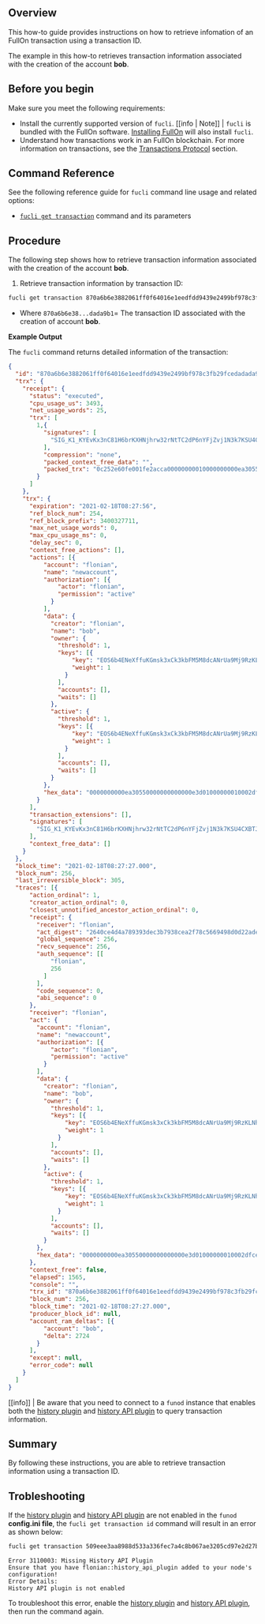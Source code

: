 ## Overview

This how-to guide provides instructions on how to retrieve infomation of an FullOn transaction using a transaction ID.

The example in this how-to retrieves transaction information associated with the creation of the account **bob**.

## Before you begin

Make sure you meet the following requirements:
* Install the currently supported version of `fucli`.
[[info | Note]]
| `fucli` is bundled with the FullOn software. [Installing FullOn](../../00_install/index.md) will also install `fucli`.
* Understand how transactions work in an FullOn blockchain. For more information on transactions, see the [Transactions Protocol](/protocol-guides/02_transactions_protocol.md) section.

## Command Reference

See the following reference guide for `fucli` command line usage and related options:
* [`fucli get transaction`](../03_command-reference/get/transaction.md) command and its parameters

## Procedure

The following step shows how to retrieve transaction information associated with the creation of the account **bob**.

1. Retrieve transaction information by transaction ID:
```sh
fucli get transaction 870a6b6e3882061ff0f64016e1eedfdd9439e2499bf978c3fb29fcedadada9b1
```
* Where `870a6b6e38...dada9b1`= The transaction ID associated with the creation of account **bob**.

**Example Output**

The `fucli` command returns detailed information of the transaction:

```json
{
  "id": "870a6b6e3882061ff0f64016e1eedfdd9439e2499bf978c3fb29fcedadada9b1",
  "trx": {
    "receipt": {
      "status": "executed",
      "cpu_usage_us": 3493,
      "net_usage_words": 25,
      "trx": [
        1,{
          "signatures": [
            "SIG_K1_KYEvKx3nC81H6brKXHNjhrw32rNtTC2dP6nYFjZvj1N3k7KSU4CXBTJyiXd38ANu2ZPTUf66qUghUp5Jarkhiqdx3D8pwf"
          ],
          "compression": "none",
          "packed_context_free_data": "",
          "packed_trx": "0c252e60fe001fe2acca00000000010000000000ea305500409e9a2264b89a010000000000ea305500000000a8ed3232660000000000ea30550000000000000e3d01000000010002dfcee032f2e84bfc8ecc5c10fffb870ec1c690c1f3fdae3d8b7d65690b6455560100000001000000010002dfcee032f2e84bfc8ecc5c10fffb870ec1c690c1f3fdae3d8b7d65690b6455560100000000"
        }
      ]
    },
    "trx": {
      "expiration": "2021-02-18T08:27:56",
      "ref_block_num": 254,
      "ref_block_prefix": 3400327711,
      "max_net_usage_words": 0,
      "max_cpu_usage_ms": 0,
      "delay_sec": 0,
      "context_free_actions": [],
      "actions": [{
          "account": "flonian",
          "name": "newaccount",
          "authorization": [{
              "actor": "flonian",
              "permission": "active"
            }
          ],
          "data": {
            "creator": "flonian",
            "name": "bob",
            "owner": {
              "threshold": 1,
              "keys": [{
                  "key": "EOS6b4ENeXffuKGmsk3xCk3kbFM5M8dcANrUa9Mj9RzKLNhPKhzyj",
                  "weight": 1
                }
              ],
              "accounts": [],
              "waits": []
            },
            "active": {
              "threshold": 1,
              "keys": [{
                  "key": "EOS6b4ENeXffuKGmsk3xCk3kbFM5M8dcANrUa9Mj9RzKLNhPKhzyj",
                  "weight": 1
                }
              ],
              "accounts": [],
              "waits": []
            }
          },
          "hex_data": "0000000000ea30550000000000000e3d01000000010002dfcee032f2e84bfc8ecc5c10fffb870ec1c690c1f3fdae3d8b7d65690b6455560100000001000000010002dfcee032f2e84bfc8ecc5c10fffb870ec1c690c1f3fdae3d8b7d65690b64555601000000"
        }
      ],
      "transaction_extensions": [],
      "signatures": [
        "SIG_K1_KYEvKx3nC81H6brKXHNjhrw32rNtTC2dP6nYFjZvj1N3k7KSU4CXBTJyiXd38ANu2ZPTUf66qUghUp5Jarkhiqdx3D8pwf"
      ],
      "context_free_data": []
    }
  },
  "block_time": "2021-02-18T08:27:27.000",
  "block_num": 256,
  "last_irreversible_block": 305,
  "traces": [{
      "action_ordinal": 1,
      "creator_action_ordinal": 0,
      "closest_unnotified_ancestor_action_ordinal": 0,
      "receipt": {
        "receiver": "flonian",
        "act_digest": "2640ce4d4a789393dec3b7938cea2f78c5669498d0d22adeab9204c489c2cfd6",
        "global_sequence": 256,
        "recv_sequence": 256,
        "auth_sequence": [[
            "flonian",
            256
          ]
        ],
        "code_sequence": 0,
        "abi_sequence": 0
      },
      "receiver": "flonian",
      "act": {
        "account": "flonian",
        "name": "newaccount",
        "authorization": [{
            "actor": "flonian",
            "permission": "active"
          }
        ],
        "data": {
          "creator": "flonian",
          "name": "bob",
          "owner": {
            "threshold": 1,
            "keys": [{
                "key": "EOS6b4ENeXffuKGmsk3xCk3kbFM5M8dcANrUa9Mj9RzKLNhPKhzyj",
                "weight": 1
              }
            ],
            "accounts": [],
            "waits": []
          },
          "active": {
            "threshold": 1,
            "keys": [{
                "key": "EOS6b4ENeXffuKGmsk3xCk3kbFM5M8dcANrUa9Mj9RzKLNhPKhzyj",
                "weight": 1
              }
            ],
            "accounts": [],
            "waits": []
          }
        },
        "hex_data": "0000000000ea30550000000000000e3d01000000010002dfcee032f2e84bfc8ecc5c10fffb870ec1c690c1f3fdae3d8b7d65690b6455560100000001000000010002dfcee032f2e84bfc8ecc5c10fffb870ec1c690c1f3fdae3d8b7d65690b64555601000000"
      },
      "context_free": false,
      "elapsed": 1565,
      "console": "",
      "trx_id": "870a6b6e3882061ff0f64016e1eedfdd9439e2499bf978c3fb29fcedadada9b1",
      "block_num": 256,
      "block_time": "2021-02-18T08:27:27.000",
      "producer_block_id": null,
      "account_ram_deltas": [{
          "account": "bob",
          "delta": 2724
        }
      ],
      "except": null,
      "error_code": null
    }
  ]
}
```

[[info]]
| Be aware that you need to connect to a `funod` instance that enables both the [history plugin](../../01_funod/03_plugins/history_plugin/index.md) and [history API plugin](../../01_funod/03_plugins/history_api_plugin/index.md) to query transaction information.

## Summary

By following these instructions, you are able to retrieve transaction information using a transaction ID.

## Trobleshooting

If the [history plugin](../../01_funod/03_plugins/history_plugin/index.md) and [history API plugin](../../01_funod/03_plugins/history_api_plugin/index.md) are not enabled in the `funod` **config.ini file**, the `fucli get transaction id` command will result in an error as shown below:

```sh
fucli get transaction 509eee3aa8988d533a336fec7a4c8b067ae3205cd97e2d27b3e9a2da61ef460c
```
```console
Error 3110003: Missing History API Plugin
Ensure that you have flonian::history_api_plugin added to your node's configuration!
Error Details:
History API plugin is not enabled
```

To troubleshoot this error, enable the [history plugin](../../01_funod/03_plugins/history_plugin/index.md) and [history API plugin](../../01_funod/03_plugins/history_api_plugin/index.md), then run the command again.
